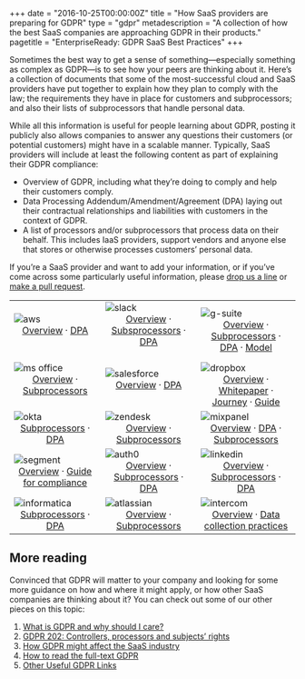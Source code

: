 +++
date = "2016-10-25T00:00:00Z"
title = "How SaaS providers are preparing for GDPR"
type = "gdpr"
metadescription = "A collection of how the best SaaS companies are approaching GDPR in their products."
pagetitle = "EnterpriseReady: GDPR SaaS Best Practices"
+++

Sometimes the best way to get a sense of something—especially something as complex as GDPR—is to see how your peers are thinking about it. Here’s a collection of documents that some of the most-successful cloud and SaaS providers have put together to explain how they plan to comply with the law; the requirements they have in place for customers and subprocessors; and also their lists of subprocessors that handle personal data.

While all this information is useful for people learning about GDPR, posting it publicly also allows companies to answer any questions their customers (or potential customers) might have in a scalable manner. Typically, SaaS providers will include at least the following content as part of explaining their GDPR compliance:

* Overview of GDPR, including what they’re doing to comply and help their customers comply.
* Data Processing Addendum/Amendment/Agreement (DPA) laying out their contractual relationships and liabilities with customers in the context of GDPR.
* A list of processors and/or subprocessors that process data on their behalf. This includes IaaS providers, support vendors and anyone else that stores or otherwise processes customers’ personal data.

If you’re a SaaS provider and want to add your information, or if you’ve come across some particularly useful information, please [drop us a line](mailto:grant.miller@replicated.com) or [make a pull request](https://github.com/enterpriseready/enterpriseready).

|   |   |   |
|---|---|---|
|  ![aws](/images/gdpr/aws.png)<center>[Overview](https://aws.amazon.com/compliance/gdpr-center/) · [DPA](https://eu-west-1.console.aws.amazon.com/console/dpa)</center><br/> | ![slack](/images/gdpr/slack.png) <center>[Overview](https://slack.com/gdpr) · [Subsprocessors](https://slack.com/slack-subprocessors) · [DPA](https://a.slack-edge.com/bed7/marketing/img/legal/pdf/slack_data_processing_addendum.pdf)</center><br/>  | ![g-suite](/images/gdpr/g-suite.png) <center>[Overview](https://cloud.google.com/security/gdpr/) · [Subprocessors](https://gsuite.google.com/intl/en/terms/subprocessors.html) · [DPA](https://gsuite.google.com/terms/dpa_terms.html) · [Model](https://support.google.com/a/answer/2888485?hl=en)</center>  |
|  ![ms office](/images/gdpr/ms-office.png)<center>[Overview](https://www.microsoft.com/en-us/TrustCenter/CloudServices/office365/GDPR) · [Subprocessors](https://aka.ms/Online_Serv_Subcontractor_List)</center><br/> | ![salesforce](/images/gdpr/salesforce.png)<center>[Overview](https://www.salesforce.com/gdpr/overview/) · [DPA](https://www.salesforce.com/content/dam/web/en_us/www/documents/data-processing-addendum.pdf)</center><br/>  | ![dropbox](/images/gdpr/dropbox.png)<center>[Overview](https://blogs.dropbox.com/business/2018/03/gdpr-accountability-principle/) · [Whitepaper](https://aem.dropbox.com/cms/content/dam/dropbox/www/en-us/security/privacy_data_protection_whitepaper.pdf) · [Journey](https://aem.dropbox.com/cms/content/dam/dropbox/www/en-us/security/dropbox_gdpr_compliance_journey.pdf) ·  [Guide](https://aem.dropbox.com/cms/content/dam/dropbox/go/en-us/gdpr-ebook/the-general-data-protection-regulation-ebook.pdf)</center>  |
| ![okta](/images/gdpr/okta.png)<center>[Subprocessors](https://www.okta.com/sites/default/files/SUBPROCESSORS_Public_facing_content_3-16-18_v2.pdf) · [DPA](https://www.okta.com/sites/default/files/OKTA-Data-Processing-Addendum_09-17.pdf)  | ![zendesk](/images/gdpr/zendesk.png)<center>[Overview](https://www.zendesk.com/company/customers-partners/eu-data-protection/#gdpr-sub) · [Subprocessors](https://www.zendesk.com/company/policies-procedures/subprocessors-subcontractors/)</center>  | ![mixpanel](/images/gdpr/mixpanel.png)<center>[Overview](https://mixpanel.com/blog/2017/12/21/gdpr-mixpanel-readiness/) · [DPA](https://mixpanel.com/dpa/) · [Subprocessors](https://mixpanel.app.box.com/s/plxlttoykp0zibtr95oldaqyvr1vr49i)</center>  |
| ![segment](/images/gdpr/segment.png)<center>[Overview](https://segment.com/blog/segment-and-the-gdpr/) · [Guide for compliance](https://segment.com/docs/guides/best-practices/preparing-for-the-gdpr/)</center>  | ![auth0](/images/gdpr/auth0.png)<center>[Overview](https://auth0.com/docs/compliance/gdpr) · [Subprocessors](https://cdn.auth0.com/website/legal/files/Auth0-Sub-processors.pdf) · [DPA](https://cdn.auth0.com/website/legal/files/Auth0-DPA.pdf)</center>  | ![linkedin](/images/gdpr/linkedin.png)<center>[Overview](https://www.linkedin.com/help/linkedin/answer/87076/linkedin-talent-solutions-and-the-general-data-protection-regulation-gdpr-?lang=en) · [Subprocessors](https://legal.linkedin.com/customer-subprocessors) · [DPA](https://legal.linkedin.com/dpa)</center>  |
| ![informatica](/images/gdpr/informatica.png)<center>[Subprocessors](https://www.informatica.com/legal/informatica-subprocessors.html) · [DPA](https://www.informatica.com/content/dam/informatica-com/global/amer/us/docs/legal/online-data-processing-agreement.pdf)</center>  | ![atlassian](/images/gdpr/atlassian.png)<center>[Overview](https://www.atlassian.com/blog/announcements/atlassian-and-gdpr-our-commitment-to-data-privacy) · [Subprocessors](https://www.atlassian.com/legal/sub-processors)</center>  | ![intercom](/images/gdpr/intercom.png)<center>[Overview](https://docs.intercom.com/pricing-privacy-and-terms/data-protection/how-were-preparing-for-gdpr) · [Data collection practices](https://docs.intercom.com/pricing-privacy-and-terms/data-protection/how-intercom-tracks-and-stores-data)</center>  |






## More reading
Convinced that GDPR will matter to your company and looking for some more guidance on how and where it might apply, or how other SaaS companies are thinking about it? You can check out some of our other pieces on this topic:

1. [What is GDPR and why should I care?](/gdpr/what-is-gdpr)
1. [GDPR 202: Controllers, processors and subjects’ rights](/gdpr/gdpr-202)
1. [How GDPR might affect the SaaS industry](/gdpr/gdpr-saas)
1. [How to read the full-text GDPR](/gdpr/how-to-read-gdpr)
1. [Other Useful GDPR Links](/gdpr/useful-gdpr-links)
